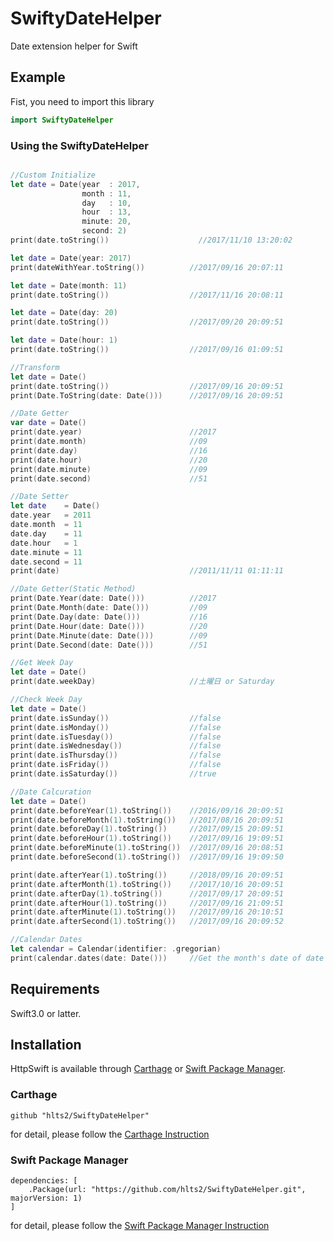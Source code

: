 # SwiftyDateHelper
Date extension helper for Swift

## Example

Fist, you need to import this library

```swift
import SwiftyDateHelper
```

### Using the SwiftyDateHelper

```swift

//Custom Initialize
let date = Date(year  : 2017,
                month : 11,
                day   : 10,
                hour  : 13,
                minute: 20,
                second: 2)
print(date.toString())                    //2017/11/10 13:20:02

let date = Date(year: 2017)
print(dateWithYear.toString())          //2017/09/16 20:07:11

let date = Date(month: 11)
print(date.toString())                  //2017/11/16 20:08:11

let date = Date(day: 20)
print(date.toString())                  //2017/09/20 20:09:51

let date = Date(hour: 1)
print(date.toString())                  //2017/09/16 01:09:51

//Transform
let date = Date()
print(date.toString())                  //2017/09/16 20:09:51
print(Date.ToString(date: Date()))      //2017/09/16 20:09:51

//Date Getter
var date = Date()       
print(date.year)                        //2017
print(date.month)                       //09
print(date.day)                         //16
print(date.hour)                        //20
print(date.minute)                      //09
print(date.second)                      //51

//Date Setter
let date    = Date()
date.year   = 2011
date.month  = 11
date.day    = 11
date.hour   = 1
date.minute = 11
date.second = 11
print(date)                             //2011/11/11 01:11:11

//Date Getter(Static Method)
print(Date.Year(date: Date()))          //2017
print(Date.Month(date: Date()))         //09
print(Date.Day(date: Date()))           //16
print(Date.Hour(date: Date()))          //20
print(Date.Minute(date: Date()))        //09
print(Date.Second(date: Date()))        //51

//Get Week Day
let date = Date()
print(date.weekDay)                     //土曜日 or Saturday

//Check Week Day
let date = Date()       
print(date.isSunday())                  //false
print(date.isMonday())                  //false
print(date.isTuesday())                 //false
print(date.isWednesday())               //false
print(date.isThursday())                //false
print(date.isFriday())                  //false
print(date.isSaturday())                //true

//Date Calcuration
let date = Date()
print(date.beforeYear(1).toString())    //2016/09/16 20:09:51   
print(date.beforeMonth(1).toString())   //2017/08/16 20:09:51
print(date.beforeDay(1).toString())     //2017/09/15 20:09:51
print(date.beforeHour(1).toString())    //2017/09/16 19:09:51
print(date.beforeMinute(1).toString())  //2017/09/16 20:08:51
print(date.beforeSecond(1).toString())  //2017/09/16 19:09:50

print(date.afterYear(1).toString())     //2018/09/16 20:09:51
print(date.afterMonth(1).toString())    //2017/10/16 20:09:51
print(date.afterDay(1).toString())      //2017/09/17 20:09:51
print(date.afterHour(1).toString())     //2017/09/16 21:09:51
print(date.afterMinute(1).toString())   //2017/09/16 20:10:51
print(date.afterSecond(1).toString())   //2017/09/16 20:09:52

//Calendar Dates
let calendar = Calendar(identifier: .gregorian)
print(calendar.dates(date: Date()))     //Get the month's date of date

```

## Requirements
Swift3.0 or latter.

## Installation

HttpSwift is available through [Carthage](https://github.com/Carthage/Carthage) or
[Swift Package Manager](https://github.com/apple/swift-package-manager).

### Carthage

```
github "hlts2/SwiftyDateHelper"
```

for detail, please follow the [Carthage Instruction](https://github.com/Carthage/Carthage#if-youre-building-for-ios-tvos-or-watchos)

### Swift Package Manager

```
dependencies: [
    .Package(url: "https://github.com/hlts2/SwiftyDateHelper.git", majorVersion: 1)
]
```

for detail, please follow the [Swift Package Manager Instruction](https://github.com/apple/swift-package-manager/blob/master/Documentation/Usage.md)
